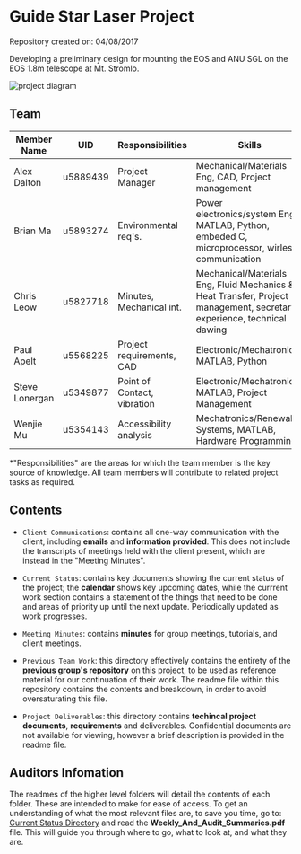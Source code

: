 # Guide Star Laser Project

Repository created on: 04/08/2017

Developing a preliminary design for mounting the EOS and ANU SGL on the EOS 1.8m telescope at Mt. Stromlo.

![project diagram](http://i.imgur.com/0ppTVj8.png)

## Team

| Member Name  	|   UID    | Responsibilities          | Skills                               	|
|--------------	|--------------------------	|--------------------------------------	|--------------------|
| Alex Dalton  	|  u5889439      | Project Manager           |Mechanical/Materials Eng, CAD, Project management
| Brian Ma  	|  u5893274     | Environmental req's.      |Power electronics/system Eng, MATLAB, Python, embeded C, microprocessor, wirless communication               |
| Chris Leow  	|  u5827718     | Minutes, Mechanical int. |Mechanical/Materials Eng, Fluid Mechanics & Heat Transfer, Project management, secretary experience, technical dawing|
| Paul Apelt  	|  u5568225      | Project requirements, CAD      |Electronic/Mechatronic, MATLAB, Python |
| Steve Lonergan|  u5349877     | Point of Contact, vibration|Electronic/Mechatronic, MATLAB, Project Management|
| Wenjie Mu  	|  u5354143     | Accessibility analysis |Mechatronics/Renewable Systems, MATLAB, Hardware Programming                                       |
*"Responsibilities" are the areas for which the team member is the key source of knowledge.
All team members will contribute to related project tasks as required.

## Contents

* `Client Communications`: contains all one-way communication with the client, 
including **emails** and **information provided**. This does not include the transcripts
of meetings held with the client present, which are instead in the 
"Meeting Minutes".

* `Current Status`: contains key documents showing the current status of the
project; the **calendar** shows key upcoming dates, while the currrent work 
section contains a statement of the things that need to be done and areas of
priority up until the next update. Periodically updated as work progresses.
	
* `Meeting Minutes`: contains **minutes** for group meetings,
tutorials, and client meetings.

* `Previous Team Work`: this directory effectively contains the entirety of the
**previous group's repository** on this project, to be used as reference material
for our continuation of their work. The readme file within this repository
contains the contents and breakdown, in order to avoid oversaturating this file.

* `Project Deliverables`: this directory contains **techincal project documents**, **requirements** and
deliverables. Confidential documents are not available for viewing, however
a brief description is provided in the readme file. 

## Auditors Infomation

The readmes of the higher level folders will detail the contents of each folder. 
These are intended to make for ease of access. To get an understanding of what the most relevant files are, 
to save you time, go to: [Current Status Directory](https://gitlab.cecs.anu.edu.au/u5568225/GuidestarLaser/tree/master/Current_Status) 
and read the **Weekly_And_Audit_Summaries.pdf** file.  This will guide you through where to go, what to look at, and what they are.